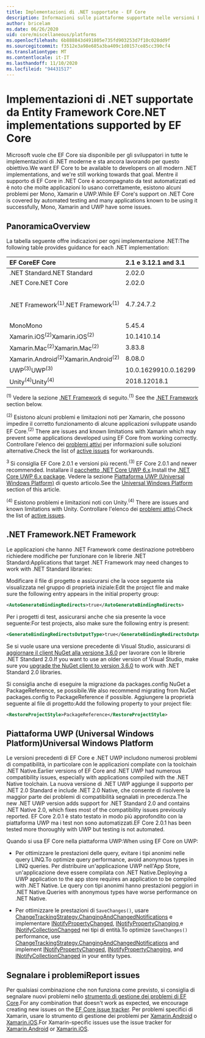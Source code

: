 ```yaml
---
title: Implementazioni di .NET supportate - EF Core
description: Informazioni sulle piattaforme supportate nelle versioni Entity Framework Core
author: bricelam
ms.date: 06/26/2020
uid: core/miscellaneous/platforms
ms.openlocfilehash: 6b888843d491805e735fd903253d7f10c028dd9f
ms.sourcegitcommit: f3512e3a98e685a3ba409c1d0157ce85cc390cf4
ms.translationtype: MT
ms.contentlocale: it-IT
ms.lasthandoff: 11/10/2020
ms.locfileid: "94431517"
---
```

# <a name="net-implementations-supported-by-ef-core"></a><span data-ttu-id="c666e-103">Implementazioni di .NET supportate da Entity Framework Core</span><span class="sxs-lookup"><span data-stu-id="c666e-103">.NET implementations supported by EF Core</span></span>

<span data-ttu-id="c666e-104">Microsoft vuole che EF Core sia disponibile per gli sviluppatori in tutte le implementazioni di .NET moderne e sta ancora lavorando per questo obiettivo.</span><span class="sxs-lookup"><span data-stu-id="c666e-104">We want EF Core to be available to developers on all modern .NET implementations, and we're still working towards that goal.</span></span> <span data-ttu-id="c666e-105">Mentre il supporto di EF Core in .NET Core è accompagnato da test automatizzati ed è noto che molte applicazioni lo usano correttamente, esistono alcuni problemi per Mono, Xamarin e UWP.</span><span class="sxs-lookup"><span data-stu-id="c666e-105">While EF Core's support on .NET Core is covered by automated testing and many applications known to be using it successfully, Mono, Xamarin and UWP have some issues.</span></span>

## <a name="overview"></a><span data-ttu-id="c666e-106">Panoramica</span><span class="sxs-lookup"><span data-stu-id="c666e-106">Overview</span></span>

<span data-ttu-id="c666e-107">La tabella seguente offre indicazioni per ogni implementazione .NET:</span><span class="sxs-lookup"><span data-stu-id="c666e-107">The following table provides guidance for each .NET implementation:</span></span>

| <span data-ttu-id="c666e-108">EF Core</span><span class="sxs-lookup"><span data-stu-id="c666e-108">EF Core</span></span>                       | <span data-ttu-id="c666e-109">2.1 e 3.1</span><span class="sxs-lookup"><span data-stu-id="c666e-109">2.1 and 3.1</span></span> | <span data-ttu-id="c666e-110">5,0</span><span class="sxs-lookup"><span data-stu-id="c666e-110">5.0</span></span>             |
|:------------------------------|:------------|:----------------|
| <span data-ttu-id="c666e-111">.NET Standard</span><span class="sxs-lookup"><span data-stu-id="c666e-111">.NET Standard</span></span>                 | <span data-ttu-id="c666e-112">2.0</span><span class="sxs-lookup"><span data-stu-id="c666e-112">2.0</span></span>         | <span data-ttu-id="c666e-113">2.1</span><span class="sxs-lookup"><span data-stu-id="c666e-113">2.1</span></span>             |
| <span data-ttu-id="c666e-114">.NET Core</span><span class="sxs-lookup"><span data-stu-id="c666e-114">.NET Core</span></span>                     | <span data-ttu-id="c666e-115">2.0</span><span class="sxs-lookup"><span data-stu-id="c666e-115">2.0</span></span>         | <span data-ttu-id="c666e-116">3,0</span><span class="sxs-lookup"><span data-stu-id="c666e-116">3.0</span></span>             |
| <span data-ttu-id="c666e-117">.NET Framework<sup>(1)</sup></span><span class="sxs-lookup"><span data-stu-id="c666e-117">.NET Framework<sup>(1)</sup></span></span>  | <span data-ttu-id="c666e-118">4.7.2</span><span class="sxs-lookup"><span data-stu-id="c666e-118">4.7.2</span></span>       | <span data-ttu-id="c666e-119">(non supportato)</span><span class="sxs-lookup"><span data-stu-id="c666e-119">(not supported)</span></span> |
| <span data-ttu-id="c666e-120">Mono</span><span class="sxs-lookup"><span data-stu-id="c666e-120">Mono</span></span>                          | <span data-ttu-id="c666e-121">5.4</span><span class="sxs-lookup"><span data-stu-id="c666e-121">5.4</span></span>         | <span data-ttu-id="c666e-122">6.4</span><span class="sxs-lookup"><span data-stu-id="c666e-122">6.4</span></span>             |
| <span data-ttu-id="c666e-123">Xamarin.iOS<sup>(2)</sup></span><span class="sxs-lookup"><span data-stu-id="c666e-123">Xamarin.iOS<sup>(2)</sup></span></span>     | <span data-ttu-id="c666e-124">10.14</span><span class="sxs-lookup"><span data-stu-id="c666e-124">10.14</span></span>       | <span data-ttu-id="c666e-125">12.16</span><span class="sxs-lookup"><span data-stu-id="c666e-125">12.16</span></span>           |
| <span data-ttu-id="c666e-126">Xamarin.Mac<sup>(2)</sup></span><span class="sxs-lookup"><span data-stu-id="c666e-126">Xamarin.Mac<sup>(2)</sup></span></span>     | <span data-ttu-id="c666e-127">3.8</span><span class="sxs-lookup"><span data-stu-id="c666e-127">3.8</span></span>         | <span data-ttu-id="c666e-128">5.16</span><span class="sxs-lookup"><span data-stu-id="c666e-128">5.16</span></span>            |
| <span data-ttu-id="c666e-129">Xamarin.Android<sup>(2)</sup></span><span class="sxs-lookup"><span data-stu-id="c666e-129">Xamarin.Android<sup>(2)</sup></span></span> | <span data-ttu-id="c666e-130">8.0</span><span class="sxs-lookup"><span data-stu-id="c666e-130">8.0</span></span>         | <span data-ttu-id="c666e-131">10,0</span><span class="sxs-lookup"><span data-stu-id="c666e-131">10.0</span></span>            |
| <span data-ttu-id="c666e-132">UWP<sup>(3)</sup></span><span class="sxs-lookup"><span data-stu-id="c666e-132">UWP<sup>(3)</sup></span></span>             | <span data-ttu-id="c666e-133">10.0.16299</span><span class="sxs-lookup"><span data-stu-id="c666e-133">10.0.16299</span></span>  | <span data-ttu-id="c666e-134">TBD</span><span class="sxs-lookup"><span data-stu-id="c666e-134">TBD</span></span>             |
| <span data-ttu-id="c666e-135">Unity<sup>(4)</sup></span><span class="sxs-lookup"><span data-stu-id="c666e-135">Unity<sup>(4)</sup></span></span>           | <span data-ttu-id="c666e-136">2018.1</span><span class="sxs-lookup"><span data-stu-id="c666e-136">2018.1</span></span>      | <span data-ttu-id="c666e-137">TBD</span><span class="sxs-lookup"><span data-stu-id="c666e-137">TBD</span></span>             |

<span data-ttu-id="c666e-138"><sup>(1)</sup> Vedere la sezione [.NET Framework](#net-framework) di seguito.</span><span class="sxs-lookup"><span data-stu-id="c666e-138"><sup>(1)</sup> See the [.NET Framework](#net-framework) section below.</span></span>

<span data-ttu-id="c666e-139"><sup>(2)</sup> Esistono alcuni problemi e limitazioni noti per Xamarin, che possono impedire il corretto funzionamento di alcune applicazioni sviluppate usando EF Core.</span><span class="sxs-lookup"><span data-stu-id="c666e-139"><sup>(2)</sup> There are issues and known limitations with Xamarin which may prevent some applications developed using EF Core from working correctly.</span></span> <span data-ttu-id="c666e-140">Controllare l'elenco dei [problemi attivi](https://github.com/dotnet/efcore/issues?q=is%3Aopen+is%3Aissue+label%3Aarea-xamarin) per informazioni sulle soluzioni alternative.</span><span class="sxs-lookup"><span data-stu-id="c666e-140">Check the list of [active issues](https://github.com/dotnet/efcore/issues?q=is%3Aopen+is%3Aissue+label%3Aarea-xamarin) for workarounds.</span></span>

<span data-ttu-id="c666e-141"><sup>3 </sup> Si consiglia EF Core 2.0.1 e versioni più recenti.</span><span class="sxs-lookup"><span data-stu-id="c666e-141"><sup>(3)</sup> EF Core 2.0.1 and newer recommended.</span></span> <span data-ttu-id="c666e-142">Installare il [pacchetto .NET Core UWP 6.x](https://www.nuget.org/packages/Microsoft.NETCore.UniversalWindowsPlatform/).</span><span class="sxs-lookup"><span data-stu-id="c666e-142">Install the [.NET Core UWP 6.x package](https://www.nuget.org/packages/Microsoft.NETCore.UniversalWindowsPlatform/).</span></span> <span data-ttu-id="c666e-143">Vedere la sezione [Piattaforma UWP (Universal Windows Platform)](#universal-windows-platform) di questo articolo.</span><span class="sxs-lookup"><span data-stu-id="c666e-143">See the [Universal Windows Platform](#universal-windows-platform) section of this article.</span></span>

<span data-ttu-id="c666e-144"><sup>(4)</sup> Esistono problemi e limitazioni noti con Unity.</span><span class="sxs-lookup"><span data-stu-id="c666e-144"><sup>(4)</sup> There are issues and known limitations with Unity.</span></span> <span data-ttu-id="c666e-145">Controllare l'elenco dei [problemi attivi](https://github.com/dotnet/efcore/issues?q=is%3Aopen+is%3Aissue+label%3Aarea-unity).</span><span class="sxs-lookup"><span data-stu-id="c666e-145">Check the list of [active issues](https://github.com/dotnet/efcore/issues?q=is%3Aopen+is%3Aissue+label%3Aarea-unity).</span></span>

## <a name="net-framework"></a><span data-ttu-id="c666e-146">.NET Framework</span><span class="sxs-lookup"><span data-stu-id="c666e-146">.NET Framework</span></span>

<span data-ttu-id="c666e-147">Le applicazioni che hanno .NET Framework come destinazione potrebbero richiedere modifiche per funzionare con le librerie .NET Standard:</span><span class="sxs-lookup"><span data-stu-id="c666e-147">Applications that target .NET Framework may need changes to work with .NET Standard libraries:</span></span>

<span data-ttu-id="c666e-148">Modificare il file di progetto e assicurarsi che la voce seguente sia visualizzata nel gruppo di proprietà iniziale:</span><span class="sxs-lookup"><span data-stu-id="c666e-148">Edit the project file and make sure the following entry appears in the initial property group:</span></span>

```xml
<AutoGenerateBindingRedirects>true</AutoGenerateBindingRedirects>
```

<span data-ttu-id="c666e-149">Per i progetti di test, assicurarsi anche che sia presente la voce seguente:</span><span class="sxs-lookup"><span data-stu-id="c666e-149">For test projects, also make sure the following entry is present:</span></span>

```xml
<GenerateBindingRedirectsOutputType>true</GenerateBindingRedirectsOutputType>
```

<span data-ttu-id="c666e-150">Se si vuole usare una versione precedente di Visual Studio, assicurarsi di [aggiornare il client NuGet alla versione 3.6.0](https://www.nuget.org/downloads) per lavorare con le librerie .NET Standard 2.0.</span><span class="sxs-lookup"><span data-stu-id="c666e-150">If you want to use an older version of Visual Studio, make sure you [upgrade the NuGet client to version 3.6.0](https://www.nuget.org/downloads) to work with .NET Standard 2.0 libraries.</span></span>

<span data-ttu-id="c666e-151">Si consiglia anche di eseguire la migrazione da packages.config NuGet a PackageReference, se possibile.</span><span class="sxs-lookup"><span data-stu-id="c666e-151">We also recommend migrating from NuGet packages.config to PackageReference if possible.</span></span> <span data-ttu-id="c666e-152">Aggiungere la proprietà seguente al file di progetto:</span><span class="sxs-lookup"><span data-stu-id="c666e-152">Add the following property to your project file:</span></span>

```xml
<RestoreProjectStyle>PackageReference</RestoreProjectStyle>
```

## <a name="universal-windows-platform"></a><span data-ttu-id="c666e-153">Piattaforma UWP (Universal Windows Platform)</span><span class="sxs-lookup"><span data-stu-id="c666e-153">Universal Windows Platform</span></span>

<span data-ttu-id="c666e-154">Le versioni precedenti di EF Core e .NET UWP includono numerosi problemi di compatibilità, in particolare con le applicazioni compilate con la toolchain .NET Native.</span><span class="sxs-lookup"><span data-stu-id="c666e-154">Earlier versions of EF Core and .NET UWP had numerous compatibility issues, especially with applications compiled with the .NET Native toolchain.</span></span> <span data-ttu-id="c666e-155">La nuova versione di .NET UWP aggiunge il supporto per .NET 2.0 Standard e include .NET 2.0 Native, che consente di risolvere la maggior parte dei problemi di compatibilità segnalati in precedenza.</span><span class="sxs-lookup"><span data-stu-id="c666e-155">The new .NET UWP version adds support for .NET Standard 2.0 and contains .NET Native 2.0, which fixes most of the compatibility issues previously reported.</span></span> <span data-ttu-id="c666e-156">EF Core 2.0.1 è stato testato in modo più approfondito con la piattaforma UWP ma i test non sono automatizzati.</span><span class="sxs-lookup"><span data-stu-id="c666e-156">EF Core 2.0.1 has been tested more thoroughly with UWP but testing is not automated.</span></span>

<span data-ttu-id="c666e-157">Quando si usa EF Core nella piattaforma UWP:</span><span class="sxs-lookup"><span data-stu-id="c666e-157">When using EF Core on UWP:</span></span>

* <span data-ttu-id="c666e-158">Per ottimizzare le prestazioni delle query, evitare i tipi anonimi nelle query LINQ.</span><span class="sxs-lookup"><span data-stu-id="c666e-158">To optimize query performance, avoid anonymous types in LINQ queries.</span></span> <span data-ttu-id="c666e-159">Per distribuire un'applicazione UWP nell'App Store, un'applicazione deve essere compilata con .NET Native.</span><span class="sxs-lookup"><span data-stu-id="c666e-159">Deploying a UWP application to the app store requires an application to be compiled with .NET Native.</span></span> <span data-ttu-id="c666e-160">Le query con tipi anonimi hanno prestazioni peggiori in .NET Native.</span><span class="sxs-lookup"><span data-stu-id="c666e-160">Queries with anonymous types have worse performance on .NET Native.</span></span>

* <span data-ttu-id="c666e-161">Per ottimizzare le prestazioni di `SaveChanges()`, usare [ChangeTrackingStrategy.ChangingAndChangedNotifications](/dotnet/api/microsoft.entityframeworkcore.changetrackingstrategy) e implementare [INotifyPropertyChanged](https://msdn.microsoft.com/library/system.componentmodel.inotifypropertychanged.aspx), [INotifyPropertyChanging ](https://msdn.microsoft.com/library/system.componentmodel.inotifypropertychanging.aspx) e [INotifyCollectionChanged](https://msdn.microsoft.com/library/system.collections.specialized.inotifycollectionchanged.aspx) nei tipi di entità.</span><span class="sxs-lookup"><span data-stu-id="c666e-161">To optimize `SaveChanges()` performance, use [ChangeTrackingStrategy.ChangingAndChangedNotifications](/dotnet/api/microsoft.entityframeworkcore.changetrackingstrategy) and implement [INotifyPropertyChanged](https://msdn.microsoft.com/library/system.componentmodel.inotifypropertychanged.aspx), [INotifyPropertyChanging](https://msdn.microsoft.com/library/system.componentmodel.inotifypropertychanging.aspx), and [INotifyCollectionChanged](https://msdn.microsoft.com/library/system.collections.specialized.inotifycollectionchanged.aspx) in your entity types.</span></span>

## <a name="report-issues"></a><span data-ttu-id="c666e-162">Segnalare i problemi</span><span class="sxs-lookup"><span data-stu-id="c666e-162">Report issues</span></span>

<span data-ttu-id="c666e-163">Per qualsiasi combinazione che non funziona come previsto, si consiglia di segnalare nuovi problemi nello [strumento di gestione dei problemi di EF Core](https://github.com/dotnet/efcore/issues/new).</span><span class="sxs-lookup"><span data-stu-id="c666e-163">For any combination that doesn't work as expected, we encourage creating new issues on the [EF Core issue tracker](https://github.com/dotnet/efcore/issues/new).</span></span> <span data-ttu-id="c666e-164">Per problemi specifici di Xamarin, usare lo strumento di gestione dei problemi per [Xamarin.Android](https://github.com/xamarin/xamarin-android/issues/new) o [Xamarin.iOS](https://github.com/xamarin/xamarin-macios/issues/new).</span><span class="sxs-lookup"><span data-stu-id="c666e-164">For Xamarin-specific issues use the issue tracker for [Xamarin.Android](https://github.com/xamarin/xamarin-android/issues/new) or [Xamarin.iOS](https://github.com/xamarin/xamarin-macios/issues/new).</span></span>
